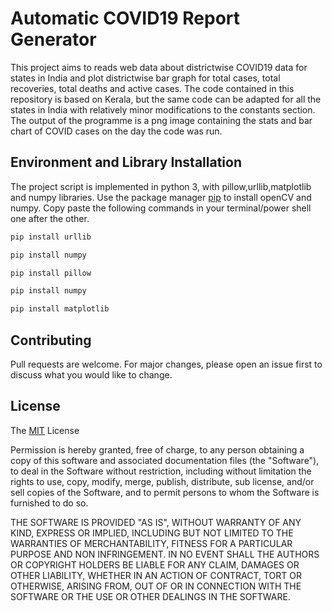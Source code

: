 # Automatic COVID19 Report Generator
This project aims to reads web data about districtwise COVID19 data for states in India and plot districtwise bar graph for total cases, total recoveries, total deaths and active cases.
The code contained in this repository is based on Kerala, but the same code can be adapted for all the states in India with relatively minor modifications to the constants section. The output of the programme is a png image containing the stats and bar chart of COVID cases on the day the code was run.



## Environment and Library Installation
The project script is implemented in python 3, with pillow,urllib,matplotlib and numpy libraries.
Use the package manager [pip](https://pip.pypa.io/en/stable/) to install openCV and numpy. Copy paste the following commands in your terminal/power shell one after the other.

```bash
pip install urllib
```
```bash
pip install numpy
```
```bash
pip install pillow
```
```bash
pip install numpy
```
```bash
pip install matplotlib
```
## Contributing
Pull requests are welcome. For major changes, please open an issue first to discuss what you would like to change.


## License
The [MIT](https://choosealicense.com/licenses/mit/) License

Permission is hereby granted, free of charge, to any person obtaining a copy of this software and associated documentation files (the "Software"), to deal in the Software without restriction, including without limitation the rights to use, copy, modify, merge, publish, distribute, sub license, and/or sell copies of the Software, and to permit persons to whom the Software is furnished to do so.

THE SOFTWARE IS PROVIDED "AS IS", WITHOUT WARRANTY OF ANY KIND, EXPRESS OR IMPLIED, INCLUDING BUT NOT LIMITED TO THE WARRANTIES OF MERCHANTABILITY, FITNESS FOR A PARTICULAR PURPOSE AND NON INFRINGEMENT. IN NO EVENT SHALL THE AUTHORS OR COPYRIGHT HOLDERS BE LIABLE FOR ANY CLAIM, DAMAGES OR OTHER LIABILITY, WHETHER IN AN ACTION OF CONTRACT, TORT OR OTHERWISE, ARISING FROM, OUT OF OR IN CONNECTION WITH THE SOFTWARE OR THE USE OR OTHER DEALINGS IN THE SOFTWARE.

